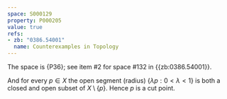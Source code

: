 ```yaml
---
space: S000129
property: P000205
value: true
refs:
- zb: "0386.54001"
  name: Counterexamples in Topology
---
```


The space is {P36}; see item #2 for space #132 in {{zb:0386.54001}}.

And for every $p\in X$ the open segment (radius) $\{\lambda p: 0< \lambda < 1 \}$ is both a closed and open subset of $X\setminus\{p\}$. Hence $p$ is a cut point.
